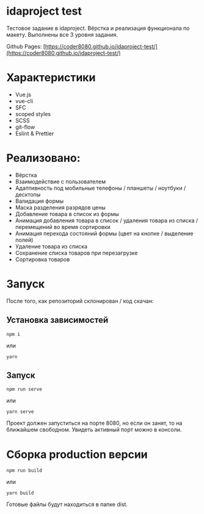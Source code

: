 # idaproject test

Тестовое задание в idaproject.
Вёрстка и реализация функционала по макету.
Выполнены все 3 уровня задания.

Github Pages: [https://coder8080.github.io/idaproject-test/](https://coder8080.github.io/idaproject-test/)

# Характеристики
- Vue.js
- vue-cli
- SFC
- scoped styles
- SCSS
- git-flow
- Eslint & Prettier

# Реализовано:
- Вёрстка
- Взаимодействие с пользователем
- Адаптивность под мобильные телефоны / планшеты / ноутбуки / десктопы
- Валидация формы
- Маска разделения разрядов цены
- Добавление товара в список из формы
- Анимация добавления товара в список / удаления товара из списка / перемещений во время сортировки
- Анимация перехода состояний формы (цвет на кнопке / выделение полей)
- Удаление товара из списка
- Сохранение списка товаров при перезагрузке
- Сортировка товаров

# Запуск
После того, как репозиторий склонирован / код скачан:

## Установка зависимостей
```
npm i
```
или
```
yarn
```

## Запуск
```
npm run serve
```
или
```
yarn serve
```

Проект должен запуститься на порте 8080, но если он занят, то на ближайшем
свободном. Увидеть активный порт можно в консоли.

# Сборка production версии
```
npm run build
```
или
```
yarn build
```
Готовые файлы будут находиться в папке dist.